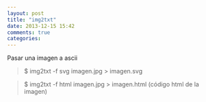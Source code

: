 ```yaml
---
layout: post
title: "img2txt"
date: 2013-12-15 15:42
comments: true
categories: 
---
```

Pasar una imagen a ascii

>$ img2txt -f svg imagen.jpg > imagen.svg

>$ img2txt -f html imagen.jpg > imagen.html (código html de la imagen)

